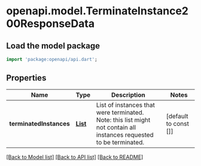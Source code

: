 # openapi.model.TerminateInstance200ResponseData

## Load the model package
```dart
import 'package:openapi/api.dart';
```

## Properties
Name | Type | Description | Notes
------------ | ------------- | ------------- | -------------
**terminatedInstances** | [**List<Instance>**](Instance.md) | List of instances that were terminated. Note: this list might not contain all instances requested to be terminated. | [default to const []]

[[Back to Model list]](../README.md#documentation-for-models) [[Back to API list]](../README.md#documentation-for-api-endpoints) [[Back to README]](../README.md)


